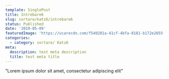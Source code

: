 ```yaml
---
template: SinglePost
title: Intrebare6
slug: sortare/katz6/intrebare6
status: Published
date: '2019-05-09'
featuredImage: 'https://ucarecdn.com/f540281a-41cf-4bfa-8181-b172e2655fba/-/crop/1632x1777/0,672/-/preview/'
categories:
  - category: sortare/ Katz6
meta:
  description: test meta description
  title: test meta title
---
```


"Lorem ipsum dolor sit amet, consectetur adipiscing elit"
